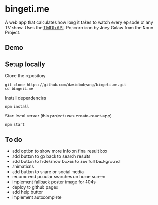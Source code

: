 # bingeti.me
A web app that calculates how long it takes to watch every episode of any TV show. Uses the [TMDb API](https://www.themoviedb.org/documentation/api). Popcorn icon by Joey Golaw from the Noun Project.

## Demo

## Setup locally

Clone the repository
```
git clone https://github.com/davidbobyang/bingeti.me.git
cd bingeti.me
```
Install dependencies
```
npm install
```
Start local server (this project uses create-react-app)
```
npm start
```

## To do
* add option to show more info on final result box
* add button to go back to search results
* add button to hide/show boxes to see full background
* animations
* add button to share on social media
* recommend popular searches on home screen
* implement fallback poster image for 404s
* deploy to github pages
* add help button
* implement autocomplete

